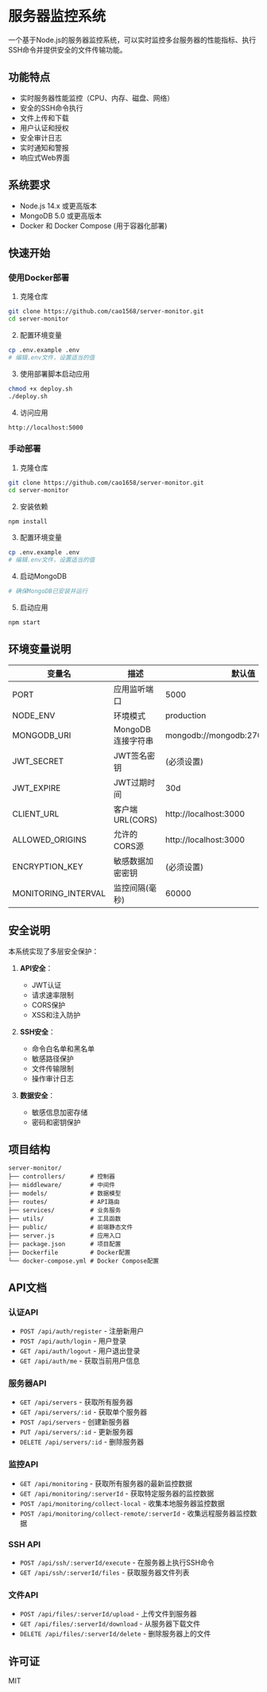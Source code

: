 # 服务器监控系统

一个基于Node.js的服务器监控系统，可以实时监控多台服务器的性能指标、执行SSH命令并提供安全的文件传输功能。

## 功能特点

- 实时服务器性能监控（CPU、内存、磁盘、网络）
- 安全的SSH命令执行
- 文件上传和下载
- 用户认证和授权
- 安全审计日志
- 实时通知和警报
- 响应式Web界面

## 系统要求

- Node.js 14.x 或更高版本
- MongoDB 5.0 或更高版本
- Docker 和 Docker Compose (用于容器化部署)

## 快速开始

### 使用Docker部署

1. 克隆仓库
```bash
git clone https://github.com/cao1568/server-monitor.git
cd server-monitor
```

2. 配置环境变量
```bash
cp .env.example .env
# 编辑.env文件，设置适当的值
```

3. 使用部署脚本启动应用
```bash
chmod +x deploy.sh
./deploy.sh
```

4. 访问应用
```
http://localhost:5000
```

### 手动部署

1. 克隆仓库
```bash
git clone https://github.com/cao1658/server-monitor.git
cd server-monitor
```

2. 安装依赖
```bash
npm install
```

3. 配置环境变量
```bash
cp .env.example .env
# 编辑.env文件，设置适当的值
```

4. 启动MongoDB
```bash
# 确保MongoDB已安装并运行
```

5. 启动应用
```bash
npm start
```

## 环境变量说明

| 变量名 | 描述 | 默认值 |
|--------|------|--------|
| PORT | 应用监听端口 | 5000 |
| NODE_ENV | 环境模式 | production |
| MONGODB_URI | MongoDB连接字符串 | mongodb://mongodb:27017/serverguard |
| JWT_SECRET | JWT签名密钥 | (必须设置) |
| JWT_EXPIRE | JWT过期时间 | 30d |
| CLIENT_URL | 客户端URL(CORS) | http://localhost:3000 |
| ALLOWED_ORIGINS | 允许的CORS源 | http://localhost:3000 |
| ENCRYPTION_KEY | 敏感数据加密密钥 | (必须设置) |
| MONITORING_INTERVAL | 监控间隔(毫秒) | 60000 |

## 安全说明

本系统实现了多层安全保护：

1. **API安全**：
   - JWT认证
   - 请求速率限制
   - CORS保护
   - XSS和注入防护

2. **SSH安全**：
   - 命令白名单和黑名单
   - 敏感路径保护
   - 文件传输限制
   - 操作审计日志

3. **数据安全**：
   - 敏感信息加密存储
   - 密码和密钥保护

## 项目结构

```
server-monitor/
├── controllers/       # 控制器
├── middleware/        # 中间件
├── models/            # 数据模型
├── routes/            # API路由
├── services/          # 业务服务
├── utils/             # 工具函数
├── public/            # 前端静态文件
├── server.js          # 应用入口
├── package.json       # 项目配置
├── Dockerfile         # Docker配置
└── docker-compose.yml # Docker Compose配置
```

## API文档

### 认证API

- `POST /api/auth/register` - 注册新用户
- `POST /api/auth/login` - 用户登录
- `GET /api/auth/logout` - 用户退出登录
- `GET /api/auth/me` - 获取当前用户信息

### 服务器API

- `GET /api/servers` - 获取所有服务器
- `GET /api/servers/:id` - 获取单个服务器
- `POST /api/servers` - 创建新服务器
- `PUT /api/servers/:id` - 更新服务器
- `DELETE /api/servers/:id` - 删除服务器

### 监控API

- `GET /api/monitoring` - 获取所有服务器的最新监控数据
- `GET /api/monitoring/:serverId` - 获取特定服务器的监控数据
- `POST /api/monitoring/collect-local` - 收集本地服务器监控数据
- `POST /api/monitoring/collect-remote/:serverId` - 收集远程服务器监控数据

### SSH API

- `POST /api/ssh/:serverId/execute` - 在服务器上执行SSH命令
- `GET /api/ssh/:serverId/files` - 获取服务器文件列表

### 文件API

- `POST /api/files/:serverId/upload` - 上传文件到服务器
- `GET /api/files/:serverId/download` - 从服务器下载文件
- `DELETE /api/files/:serverId/delete` - 删除服务器上的文件

## 许可证

MIT